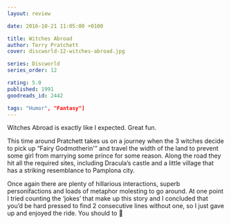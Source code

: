 ```yaml
---
layout: review

date: 2016-10-21 11:05:00 +0100

title: Witches Abroad
author: Terry Pratchett
cover: discworld-12-witches-abroad.jpg

series: Discworld
series_order: 12

rating: 5.0
published: 1991
goodreads_id: 2442

tags: "Humor", "Fantasy"]
---
```


Witches Abroad is exactly like I expected. Great fun.

<!--more-->

This time around Pratchett takes us on a journey when the 3 witches decide to pick up “Fairy Godmotherin'” and travel the width of the land to prevent some girl from marrying some prince for some reason. Along the road they hit all the required sites, including Dracula’s castle and a little village that has a striking resemblance to Pamplona city.

Once again there are plenty of hillarious interactions, superb personifactions and loads of metaphor molesting to go around. At one point I tried counting the ‘jokes’ that make up this story and I concluded that you’d be hard pressed to find 2 consecutive lines without one, so I just gave up and enjoyed the ride. You should to 🙂
